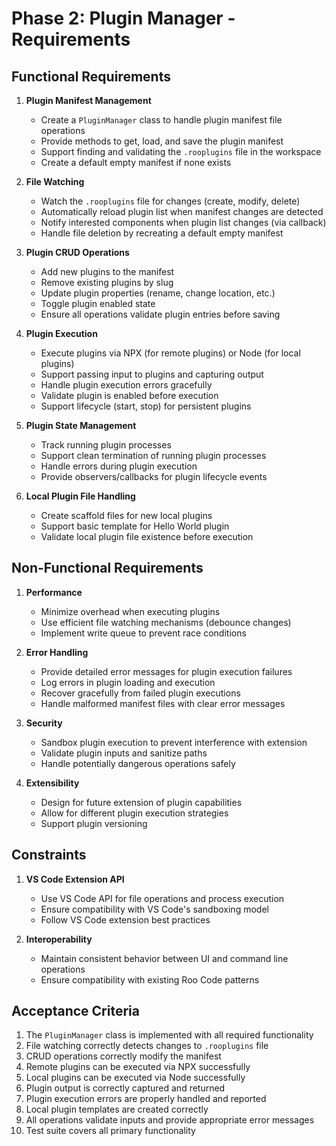 # Phase 2: Plugin Manager - Requirements

## Functional Requirements

1. **Plugin Manifest Management**
   - Create a `PluginManager` class to handle plugin manifest file operations
   - Provide methods to get, load, and save the plugin manifest
   - Support finding and validating the `.rooplugins` file in the workspace
   - Create a default empty manifest if none exists

2. **File Watching**
   - Watch the `.rooplugins` file for changes (create, modify, delete)
   - Automatically reload plugin list when manifest changes are detected
   - Notify interested components when plugin list changes (via callback)
   - Handle file deletion by recreating a default empty manifest

3. **Plugin CRUD Operations**
   - Add new plugins to the manifest
   - Remove existing plugins by slug
   - Update plugin properties (rename, change location, etc.)
   - Toggle plugin enabled state
   - Ensure all operations validate plugin entries before saving

4. **Plugin Execution**
   - Execute plugins via NPX (for remote plugins) or Node (for local plugins)
   - Support passing input to plugins and capturing output
   - Handle plugin execution errors gracefully
   - Validate plugin is enabled before execution
   - Support lifecycle (start, stop) for persistent plugins

5. **Plugin State Management**
   - Track running plugin processes
   - Support clean termination of running plugin processes
   - Handle errors during plugin execution
   - Provide observers/callbacks for plugin lifecycle events

6. **Local Plugin File Handling**
   - Create scaffold files for new local plugins
   - Support basic template for Hello World plugin
   - Validate local plugin file existence before execution

## Non-Functional Requirements

1. **Performance**
   - Minimize overhead when executing plugins
   - Use efficient file watching mechanisms (debounce changes)
   - Implement write queue to prevent race conditions

2. **Error Handling**
   - Provide detailed error messages for plugin execution failures
   - Log errors in plugin loading and execution
   - Recover gracefully from failed plugin executions
   - Handle malformed manifest files with clear error messages

3. **Security**
   - Sandbox plugin execution to prevent interference with extension
   - Validate plugin inputs and sanitize paths
   - Handle potentially dangerous operations safely

4. **Extensibility**
   - Design for future extension of plugin capabilities
   - Allow for different plugin execution strategies
   - Support plugin versioning

## Constraints

1. **VS Code Extension API**
   - Use VS Code API for file operations and process execution
   - Ensure compatibility with VS Code's sandboxing model
   - Follow VS Code extension best practices

2. **Interoperability**
   - Maintain consistent behavior between UI and command line operations
   - Ensure compatibility with existing Roo Code patterns

## Acceptance Criteria

1. The `PluginManager` class is implemented with all required functionality
2. File watching correctly detects changes to `.rooplugins` file
3. CRUD operations correctly modify the manifest
4. Remote plugins can be executed via NPX successfully
5. Local plugins can be executed via Node successfully
6. Plugin output is correctly captured and returned
7. Plugin execution errors are properly handled and reported
8. Local plugin templates are created correctly
9. All operations validate inputs and provide appropriate error messages
10. Test suite covers all primary functionality